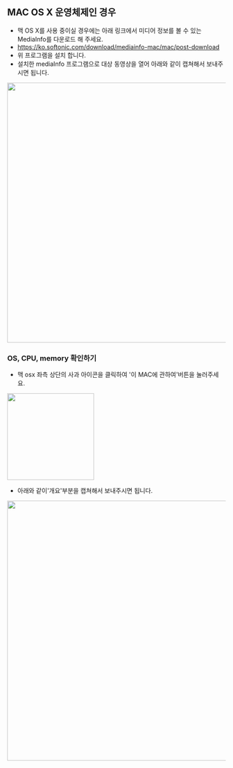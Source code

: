 
## MAC OS X 운영체제인 경우

- 맥 OS X를 사용 중이실 경우에는  아래 링크에서 미디어 정보를 볼 수 있는 MediaInfo를 다운로드 해 주세요.
- https://ko.softonic.com/download/mediainfo-mac/mac/post-download
- 위 프로그램을 설치 합니다.
- 설치한 mediaInfo 프로그램으로 대상 동영상을 열어 아래와 같이 캡쳐해서 보내주시면 됩니다.
<img src="https://user-images.githubusercontent.com/46895707/51479561-f0648280-1dd1-11e9-954d-6b7204eadb1f.png" width="600">

### OS, CPU, memory 확인하기

- 맥 osx 좌측 상단의 사과 아이콘을 클릭하여 '이 MAC에 관하여'버튼을 눌러주세요.
<img src="https://user-images.githubusercontent.com/46895707/51479548-e6db1a80-1dd1-11e9-90f0-ea9079b5a9a1.png" width="200">

- 아래와 같이'개요'부분을 캡쳐해서 보내주시면 됩니다.
<img src="https://user-images.githubusercontent.com/46895707/51479553-e93d7480-1dd1-11e9-82aa-eef541a985f0.png" width="600">
